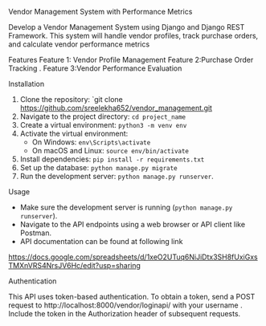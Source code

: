 Vendor Management System with Performance Metrics

Develop a Vendor Management System using Django and Django REST Framework. This
system will handle vendor profiles, track purchase orders, and calculate vendor performance
metrics


Features
Feature 1: Vendor Profile Management
Feature 2:Purchase Order Tracking .
Feature 3:Vendor Performance Evaluation

Installation

1. Clone the repository: `git clone https://github.com/sreelekha652/vendor_management.git
2. Navigate to the project directory: `cd project_name`
3. Create a virtual environment: `python3 -m venv env`
4. Activate the virtual environment:
   - On Windows: `env\Scripts\activate`
   - On macOS and Linux: `source env/bin/activate`
5. Install dependencies: `pip install -r requirements.txt`
6. Set up the database: `python manage.py migrate`
7. Run the development server: `python manage.py runserver`.

Usage
- Make sure the development server is running (`python manage.py runserver`).
- Navigate to the API endpoints using a web browser or API client like Postman.
- API documentation can be found at following link

https://docs.google.com/spreadsheets/d/1xeO2UTuq6NiJiDtx3SH8fUxiGxsTMXnVRS4NrsJV6Hc/edit?usp=sharing

Authentication


This API uses token-based authentication. To obtain a token, send a POST request to http://localhost:8000/vendor/loginapi/ with your username . Include the token in the Authorization header of subsequent requests.
  
